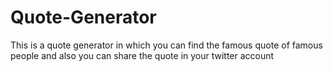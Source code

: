 # Quote-Generator
This is a quote generator in which you can find the famous quote of famous people and also you can share the quote in your twitter account
